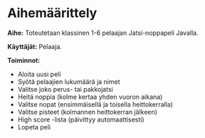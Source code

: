 # Aihemäärittely

**Aihe:** Toteutetaan klassinen 1-6 pelaajan Jatsi-noppapeli Javalla.

**Käyttäjät:** Pelaaja.

**Toiminnot:**
- Aloita uusi peli
- Syötä pelaajien lukumäärä ja nimet
- Valitse joko perus- tai pakkojatsi
- Heitä noppia (kolme kertaa yhden vuoron aikana)
- Valitse nopat (ensimmäisellä ja toisella heittokerralla)
- Valitse pisteet (kolmannen heittokerran jälkeen)
- High score -lista (päivittyy automaattisesti)
- Lopeta peli
